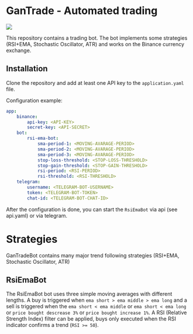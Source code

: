 
# GanTrade - Automated trading

<a href="http://makeapullrequest.com">
 <img src="https://img.shields.io/badge/PRs-welcome-brightgreen.svg" />
</a>

This repository contains a trading bot. The bot implements some strategies (RSI+EMA, Stochastic Oscillator, ATR) and works on the Binance currency exchange.

## Installation

Clone the repository and add at least one API key to the `application.yaml` file. 

Configuration example:

```yaml
app:
    binance:
        api-key: <API-KEY>
        secret-key: <API-SECRET>
    bot:
        rsi-ema-bot:
            sma-period-1: <MOVING-AVARAGE-PERIOD>
            sma-period-2: <MOVING-AVARAGE-PERIOD>
            sma-period-3: <MOVING-AVARAGE-PERIOD>
            stop-loss-threshold: <STOP-LOSS-THRESHOLD>
            stop-gain-threshold: <STOP-GAIN-THRESHOLD>
            rsi-period: <RSI-PERIOD>
            rsi-threshold: <RSI-THRESHOLD>
    telegram:
        username: <TELEGRAM-BOT-USERNAME>
        token: <TELEGRAM-BOT-TOKEN>
        chat-id: <TELEGRAM-BOT-CHAT-ID>
```

After the configuration is done, you can start the `RsiEmaBot` via api (see api.yaml) or via telegram.

# Strategies
GanTradeBot contains many major trend following strategies (RSI+EMA, Stochastic Oscillator, ATR) 

## RsiEmaBot
The RsiEmaBot bot uses three simple moving averages with different lengths. A buy is triggered when `ema short > ema middle > ema long` and a sell is triggered when the `ema short < ema middle` or `ema short < ema long` or `price bought descrease 3%` or `price bought increase 1%`. A RSI (Relative Strength Index) filter can be applied, buys only executed when the RSI indicator confirms a trend (`RSI >= 50`).
